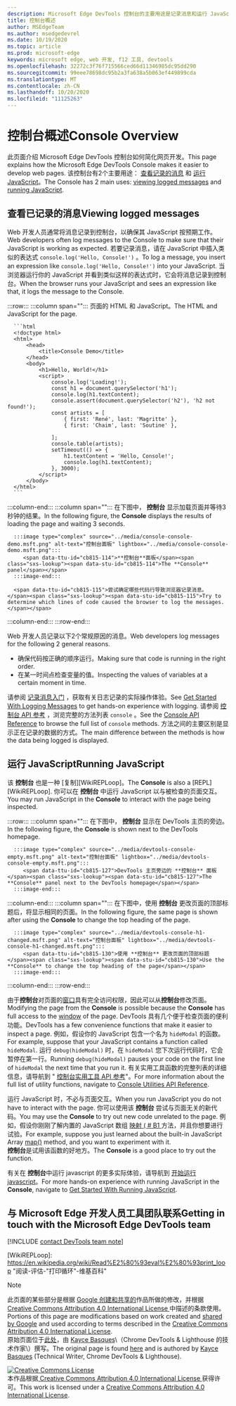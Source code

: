 ```yaml
---
description: Microsoft Edge DevTools 控制台的主要用途是记录消息和运行 JavaScript。
title: 控制台概述
author: MSEdgeTeam
ms.author: msedgedevrel
ms.date: 10/19/2020
ms.topic: article
ms.prod: microsoft-edge
keywords: microsoft edge, web 开发, f12 工具, devtools
ms.openlocfilehash: 32272c3f76f715566ced66d11346985dc95dd290
ms.sourcegitcommit: 99eee78698dc95b2a3fa638a5b063ef449899cda
ms.translationtype: MT
ms.contentlocale: zh-CN
ms.lasthandoff: 10/20/2020
ms.locfileid: "11125263"
---
```

<!-- Copyright Kayce Basques 

   Licensed under the Apache License, Version 2.0 (the "License");
   you may not use this file except in compliance with the License.
   You may obtain a copy of the License at

       https://www.apache.org/licenses/LICENSE-2.0

   Unless required by applicable law or agreed to in writing, software
   distributed under the License is distributed on an "AS IS" BASIS,
   WITHOUT WARRANTIES OR CONDITIONS OF ANY KIND, either express or implied.
   See the License for the specific language governing permissions and
   limitations under the License.  -->

# <span data-ttu-id="cb815-104">控制台概述</span><span class="sxs-lookup"><span data-stu-id="cb815-104">Console Overview</span></span>  

  

<span data-ttu-id="cb815-105">此页面介绍 Microsoft Edge DevTools 控制台如何简化网页开发。</span><span class="sxs-lookup"><span data-stu-id="cb815-105">This page explains how the Microsoft Edge DevTools Console makes it easier to develop web pages.</span></span>  <span data-ttu-id="cb815-106">该控制台有2个主要用途： [查看记录的消息](#viewing-logged-messages) 和 [运行 JavaScript](#running-javascript)。</span><span class="sxs-lookup"><span data-stu-id="cb815-106">The Console has 2 main uses: [viewing logged messages](#viewing-logged-messages) and [running JavaScript](#running-javascript).</span></span>  

## <span data-ttu-id="cb815-107">查看已记录的消息</span><span class="sxs-lookup"><span data-stu-id="cb815-107">Viewing logged messages</span></span>  

<span data-ttu-id="cb815-108">Web 开发人员通常将消息记录到控制台，以确保其 JavaScript 按预期工作。</span><span class="sxs-lookup"><span data-stu-id="cb815-108">Web developers often log messages to the Console to make sure that their JavaScript is working as expected.</span></span>  <span data-ttu-id="cb815-109">若要记录消息，请在 JavaScript 中插入类似的表达式 `console.log('Hello, Console!')` 。</span><span class="sxs-lookup"><span data-stu-id="cb815-109">To log a message, you insert an expression like `console.log('Hello, Console!')` into your JavaScript.</span></span>  <span data-ttu-id="cb815-110">当浏览器运行你的 JavaScript 并看到类似这样的表达式时，它会将消息记录到控制台。</span><span class="sxs-lookup"><span data-stu-id="cb815-110">When the browser runs your JavaScript and sees an expression like that, it logs the message to the Console.</span></span>  

:::row:::
   :::column span="":::
      <span data-ttu-id="cb815-111">页面的 HTML 和 JavaScript。</span><span class="sxs-lookup"><span data-stu-id="cb815-111">The HTML and JavaScript for the page.</span></span>  
      
      ```html
      <!doctype html>
      <html>
          <head>
              <title>Console Demo</title>
          </head>
          <body>
              <h1>Hello, World!</h1>
              <script>
                  console.log('Loading!');
                  const h1 = document.querySelector('h1');
                  console.log(h1.textContent);
                  console.assert(document.querySelector('h2'), 'h2 not found!');
                  const artists = [
                      { first: 'René', last: 'Magritte' },
                      { first: 'Chaim', last: 'Soutine' },
                        
                  ];
                  console.table(artists);
                  setTimeout(() => {
                      h1.textContent = 'Hello, Console!';
                      console.log(h1.textContent);
                  }, 3000);
              </script>
          </body>
      </html>
      ```  
   :::column-end:::
   :::column span="":::
      <span data-ttu-id="cb815-112">在下图中， **控制台** 显示加载页面并等待3秒钟的结果。</span><span class="sxs-lookup"><span data-stu-id="cb815-112">In the following figure, the **Console** displays the results of loading the page and waiting 3 seconds.</span></span>  
      
      :::image type="complex" source="../media/console-console-demo.msft.png" alt-text="控制台面板" lightbox="../media/console-console-demo.msft.png":::
         <span data-ttu-id="cb815-114">**控制台**面板</span><span class="sxs-lookup"><span data-stu-id="cb815-114">The **Console** panel</span></span>  
      :::image-end:::  
      
      <span data-ttu-id="cb815-115">尝试确定哪些代码行导致浏览器记录消息。</span><span class="sxs-lookup"><span data-stu-id="cb815-115">Try to determine which lines of code caused the browser to log the messages.</span></span>  
   :::column-end:::
:::row-end:::  

<span data-ttu-id="cb815-116">Web 开发人员记录以下2个常规原因的消息。</span><span class="sxs-lookup"><span data-stu-id="cb815-116">Web developers log messages for the following 2 general reasons.</span></span>  

*   <span data-ttu-id="cb815-117">确保代码按正确的顺序运行。</span><span class="sxs-lookup"><span data-stu-id="cb815-117">Making sure that code is running in the right order.</span></span>  
*   <span data-ttu-id="cb815-118">在某一时间点检查变量的值。</span><span class="sxs-lookup"><span data-stu-id="cb815-118">Inspecting the values of variables at a certain moment in time.</span></span>  

<span data-ttu-id="cb815-119">请参阅 [记录消息入门][DevtoolsConsoleLoggingMessages] ，获取有关日志记录的实际操作体验。</span><span class="sxs-lookup"><span data-stu-id="cb815-119">See [Get Started With Logging Messages][DevtoolsConsoleLoggingMessages] to get hands-on experience with logging.</span></span>  <span data-ttu-id="cb815-120">请参阅 [控制台 API 参考][DevToolsConsoleAPI] ，浏览完整的方法列表 `console` 。</span><span class="sxs-lookup"><span data-stu-id="cb815-120">See the [Console API Reference][DevToolsConsoleAPI] to browse the full list of `console` methods.</span></span>  <span data-ttu-id="cb815-121">方法之间的主要区别是显示正在记录的数据的方式。</span><span class="sxs-lookup"><span data-stu-id="cb815-121">The main difference between the methods is how the data being logged is displayed.</span></span>  

## <span data-ttu-id="cb815-122">运行 JavaScript</span><span class="sxs-lookup"><span data-stu-id="cb815-122">Running JavaScript</span></span>  

<span data-ttu-id="cb815-123">该 **控制台** 也是一种 [复制][WikiREPLoop]。</span><span class="sxs-lookup"><span data-stu-id="cb815-123">The **Console** is also a [REPL][WikiREPLoop].</span></span>  <span data-ttu-id="cb815-124">你可以在 **控制台** 中运行 JavaScript 以与被检查的页面交互。</span><span class="sxs-lookup"><span data-stu-id="cb815-124">You may run JavaScript in the **Console** to interact with the page being inspected.</span></span>   

:::row:::
   :::column span="":::
      <span data-ttu-id="cb815-125">在下图中， **控制台** 显示在 DevTools 主页的旁边。</span><span class="sxs-lookup"><span data-stu-id="cb815-125">In the following figure, the **Console** is shown next to the DevTools homepage.</span></span>  
      
      :::image type="complex" source="../media/devtools-console-empty.msft.png" alt-text="控制台面板" lightbox="../media/devtools-console-empty.msft.png":::
         <span data-ttu-id="cb815-127">DevTools 主页旁边的 **控制台** 面板</span><span class="sxs-lookup"><span data-stu-id="cb815-127">The **Console** panel next to the DevTools homepage</span></span>  
      :::image-end:::  
   :::column-end:::
   :::column span="":::
      <span data-ttu-id="cb815-128">在下图中，使用 **控制台** 更改页面的顶部标题后，将显示相同的页面。</span><span class="sxs-lookup"><span data-stu-id="cb815-128">In the following figure, the same page is shown after using the **Console** to change the top heading of the page.</span></span>
      
      :::image type="complex" source="../media/devtools-console-h1-changed.msft.png" alt-text="控制台面板" lightbox="../media/devtools-console-h1-changed.msft.png":::
         <span data-ttu-id="cb815-130">使用 **控制台** 更改页面的顶部标题</span><span class="sxs-lookup"><span data-stu-id="cb815-130">Use the **Console** to change the top heading of the page</span></span>  
      :::image-end:::  
   :::column-end:::
:::row-end:::

<span data-ttu-id="cb815-131">由于**控制台**对页面的[窗口][MDNWindow]具有完全访问权限，因此可以从**控制台**修改页面。</span><span class="sxs-lookup"><span data-stu-id="cb815-131">Modifying the page from the **Console** is possible because the **Console** has full access to the [window][MDNWindow] of the page.</span></span>  <span data-ttu-id="cb815-132">DevTools 具有几个便于检查页面的便利功能。</span><span class="sxs-lookup"><span data-stu-id="cb815-132">DevTools has a few convenience functions that make it easier to inspect a page.</span></span>  <span data-ttu-id="cb815-133">例如，假设你的 JavaScript 包含一个名为 `hideModal` 的函数。</span><span class="sxs-lookup"><span data-stu-id="cb815-133">For example, suppose that your JavaScript contains a function called `hideModal`.</span></span>  <span data-ttu-id="cb815-134">运行 `debug(hideModal)` 时，在 `hideModal` 您下次运行代码时，它会暂停在第一行。</span><span class="sxs-lookup"><span data-stu-id="cb815-134">Running `debug(hideModal)` pauses your code on the first line of `hideModal` the next time that you run it.</span></span>  <span data-ttu-id="cb815-135">有关实用工具函数的完整列表的详细信息，请导航到 " [控制台实用工具 API 参考][DevtoolsConsoleUtilitiesDebug]"。</span><span class="sxs-lookup"><span data-stu-id="cb815-135">For more information about the full list of utility functions, navigate to [Console Utilities API Reference][DevtoolsConsoleUtilitiesDebug].</span></span>  

<span data-ttu-id="cb815-136">运行 JavaScript 时，不必与页面交互。</span><span class="sxs-lookup"><span data-stu-id="cb815-136">When you run JavaScript you do not have to interact with the page.</span></span>  <span data-ttu-id="cb815-137">你可以使用该 **控制台** 尝试与页面无关的新代码。</span><span class="sxs-lookup"><span data-stu-id="cb815-137">You may use the **Console** to try out new code unrelated to the page.</span></span>  <span data-ttu-id="cb815-138">例如，假设你刚刚了解内置的 JavaScript 数组 [映射 ( # B1 ][MDNMap] 方法，并且你想要进行试验。</span><span class="sxs-lookup"><span data-stu-id="cb815-138">For example, suppose you just learned about the built-in JavaScript Array [map()][MDNMap] method, and you want to experiment with it.</span></span>  
<span data-ttu-id="cb815-139">**控制台**是试用该函数的好地方。</span><span class="sxs-lookup"><span data-stu-id="cb815-139">The **Console** is a good place to try out the function.</span></span>  

<span data-ttu-id="cb815-140">有关在 **控制台**中运行 javascript 的更多实际体验，请导航到 [开始运行 javascript][DevtoolsConsoleRunningJavascript]。</span><span class="sxs-lookup"><span data-stu-id="cb815-140">For more hands-on experience with running JavaScript in the **Console**, navigate to [Get Started With Running JavaScript][DevtoolsConsoleRunningJavascript].</span></span>  

## <span data-ttu-id="cb815-141">与 Microsoft Edge 开发人员工具团队联系</span><span class="sxs-lookup"><span data-stu-id="cb815-141">Getting in touch with the Microsoft Edge DevTools team</span></span>  

[!INCLUDE [contact DevTools team note](../includes/contact-devtools-team-note.md)]  

<!-- links -->  

[DevToolsConsoleAPI]: ./api.md "控制台 API 参考 |Microsoft 文档"  
[DevtoolsConsoleLoggingMessages]: ./log.md "在控制台中记录邮件的入门 |Microsoft 文档"  
[DevtoolsConsoleRunningJavascript]: ./javascript.md "开始在控制台中运行 JavaScript |Microsoft 文档"  
[DevtoolsConsoleUtilitiesDebug]: ./utilities.md#debug "调试-控制台实用工具 API 参考 |Microsoft 文档"  

[MDNMap]: https://developer.mozilla.org/docs/Web/JavaScript/Reference/Global_Objects/Array/map " ( # A1 | 的数组MDN"  
[MDNWindow]: https://developer.mozilla.org/docs/Web/API/Window "窗口 |MDN"  

[WikiREPLoop]: https://en.wikipedia.org/wiki/Read%E2%80%93eval%E2%80%93print_loop "阅读-评估-"打印循环"-维基百科"  

> [!NOTE]
> <span data-ttu-id="cb815-149">此页面的某些部分是根据 [Google 创建和共享的][GoogleSitePolicies]作品所做的修改，并根据[ Creative Commons Attribution 4.0 International License ][CCA4IL]中描述的条款使用。</span><span class="sxs-lookup"><span data-stu-id="cb815-149">Portions of this page are modifications based on work created and [shared by Google][GoogleSitePolicies] and used according to terms described in the [Creative Commons Attribution 4.0 International License][CCA4IL].</span></span>  
> <span data-ttu-id="cb815-150">原始页面位于[此处](https://developers.google.com/web/tools/chrome-devtools/console/index)，由 [Kayce Basques][KayceBasques]\（Chrome DevTools \& Lighthouse 的技术作家\）撰写。</span><span class="sxs-lookup"><span data-stu-id="cb815-150">The original page is found [here](https://developers.google.com/web/tools/chrome-devtools/console/index) and is authored by [Kayce Basques][KayceBasques] \(Technical Writer, Chrome DevTools \& Lighthouse\).</span></span>  

[![Creative Commons License][CCby4Image]][CCA4IL]  
<span data-ttu-id="cb815-152">本作品根据[ Creative Commons Attribution 4.0 International License ][CCA4IL]获得许可。</span><span class="sxs-lookup"><span data-stu-id="cb815-152">This work is licensed under a [Creative Commons Attribution 4.0 International License][CCA4IL].</span></span>  

[CCA4IL]: https://creativecommons.org/licenses/by/4.0  
[CCby4Image]: https://i.creativecommons.org/l/by/4.0/88x31.png  
[GoogleSitePolicies]: https://developers.google.com/terms/site-policies  
[KayceBasques]: https://developers.google.com/web/resources/contributors/kaycebasques  
